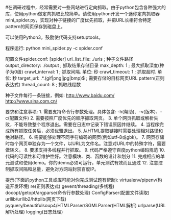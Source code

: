 #
#在调研过程中，经常需要对一些网站进行定向抓取。由于python包含各种强大的库，使用python做定向抓取比较简单。请使用python开发一个迷你定向抓取器mini_spider.py，实现对种子链接的广度优先抓取，并把URL长相符合特定pattern的网页保存到磁盘上。

可以使用Python3，鼓励使代码支持setuptools。

程序运行:
    python mini_spider.py -c spider.conf

配置文件spider.conf:
    [spider] 
    url_list_file: ./urls ; 种子文件路径 
    output_directory: ./output ; 抓取结果存储目录 
    max_depth: 1 ; 最大抓取深度(种子为0级) 
    crawl_interval: 1 ; 抓取间隔. 单位: 秒 
    crawl_timeout: 1 ; 抓取超时. 单位: 秒 
    target_url: .*.(gif|png|jpg|bmp)$ ; 需要存储的目标网页URL pattern(正则表达式) 
    thread_count: 8 ; 抓取线程数

种子文件每行一条链接，例如:
    http://www.baidu.com/
    http://www.sina.com.cn/

要求和注意事项:
    1. 需要支持命令行参数处理。具体包含: -h(帮助)、-v(版本)、-c(配置文件)
    2. 需要按照广度优先的顺序抓取网页。
    3. 单个网页抓取或解析失败，不能导致整个程序退出。需要在日志中记录下错误原因并继续。
    4. 当程序完成所有抓取任务后，必须优雅退出。
    5. 从HTML提取链接时需要处理相对路径和绝对路径。
    6. 需要能够处理不同字符编码的网页(例如utf-8或gbk)。
    7. 网页存储时每个网页单独存为一个文件，以URL为文件名。注意对URL中的特殊字符，需要做转义。
    8. 要求支持多线程并行抓取。
    9. 代码严格遵守百度python编码规范
    10. 代码的可读性和可维护性好。注意模块、类、函数的设计和划分
    11. 完成相应的单元测试和使用demo。你的demo必须可运行，单元测试有效而且通过
    12. 注意控制抓取间隔和总量，避免对方网站封禁百度IP。

提示(下面的python工具或库可能对你完成测试题有帮助):
    virtualenv/pipenv(构造开发环境)
    re(正则表达式)
    gevent/threading(多线程)
    docopt/getopt/argparse(命令行参数处理)
    ConfigParser(配置文件读取)
    urllib/urllib2/httplib(网页下载)
    pyquery/beautifulsoup4/HTMLParser/SGMLParser(HTML解析)
    urlparse(URL解析处理)
    logging(日志处理)
